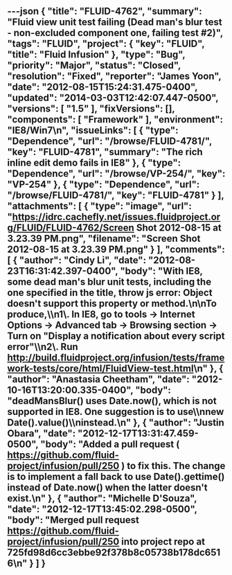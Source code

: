 ---json
{
  "title": "FLUID-4762",
  "summary": "Fluid view unit test failing (Dead man's blur test - non-excluded component one, failing test #2)",
  "tags": "FLUID",
  "project": {
    "key": "FLUID",
    "title": "Fluid Infusion"
  },
  "type": "Bug",
  "priority": "Major",
  "status": "Closed",
  "resolution": "Fixed",
  "reporter": "James Yoon",
  "date": "2012-08-15T15:24:31.475-0400",
  "updated": "2014-03-03T12:42:07.447-0500",
  "versions": [
    "1.5"
  ],
  "fixVersions": [],
  "components": [
    "Framework"
  ],
  "environment": "IE8/Win7\n",
  "issueLinks": [
    {
      "type": "Dependence",
      "url": "/browse/FLUID-4781/",
      "key": "FLUID-4781",
      "summary": "The rich inline edit demo fails in IE8"
    },
    {
      "type": "Dependence",
      "url": "/browse/VP-254/",
      "key": "VP-254"
    },
    {
      "type": "Dependence",
      "url": "/browse/FLUID-4781/",
      "key": "FLUID-4781"
    }
  ],
  "attachments": [
    {
      "type": "image",
      "url": "https://idrc.cachefly.net/issues.fluidproject.org/FLUID/FLUID-4762/Screen Shot 2012-08-15 at 3.23.39 PM.png",
      "filename": "Screen Shot 2012-08-15 at 3.23.39 PM.png"
    }
  ],
  "comments": [
    {
      "author": "Cindy Li",
      "date": "2012-08-23T16:31:42.397-0400",
      "body": "With IE8, some dead man's blur unit tests, including the one specified in the title, throw js error: Object doesn't support this property or method.\n\nTo produce,\\\n1\\. In IE8, go to tools -> Internet Options -> Advanced tab -> Browsing section -> Turn on \"Display a notification about every script error\"\\\n2\\. Run <http://build.fluidproject.org/infusion/tests/framework-tests/core/html/FluidView-test.html>\n"
    },
    {
      "author": "Anastasia Cheetham",
      "date": "2012-10-16T13:20:00.335-0400",
      "body": "deadMansBlur() uses Date.now(), which is not supported in IE8. One suggestion is to use\\\nnew Date().value()\\\ninstead.\n"
    },
    {
      "author": "Justin Obara",
      "date": "2012-12-17T13:31:47.459-0500",
      "body": "Added a pull request ( <https://github.com/fluid-project/infusion/pull/250> ) to fix this. The change is to implement a fall back to use Date().gettime() instead of Date.now() when the latter doesn't exist.\n"
    },
    {
      "author": "Michelle D'Souza",
      "date": "2012-12-17T13:45:02.298-0500",
      "body": "Merged pull request <https://github.com/fluid-project/infusion/pull/250> into project repo at 725fd98d6cc3ebbe92f378b8c05738b178dc6516\n"
    }
  ]
}
---

        